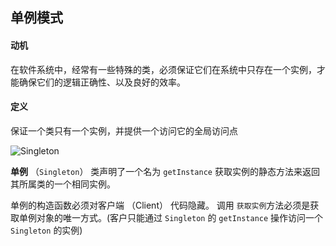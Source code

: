## 单例模式

#### 动机

在软件系统中，经常有一些特殊的类，必须保证它们在系统中只存在一个实例，才能确保它们的逻辑正确性、以及良好的效率。

#### 定义

保证一个类只有一个实例，并提供一个访问它的全局访问点

![Singleton](imgs/Singleton.png)

**单例** （`Singleton`） 类声明了一个名为 `get­Instance` 获取实例的静态方法来返回其所属类的一个相同实例。

单例的构造函数必须对客户端 （Client） 代码隐藏。 调用 `获取实例`方法必须是获取单例对象的唯一方式。(客户只能通过 `Singleton` 的 `getInstance` 操作访问一个 `Singleton` 的实例)